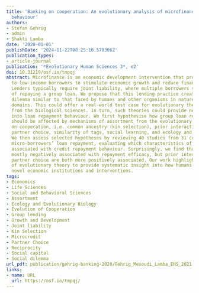 ```yaml
---
title: 'Banking on cooperation: An evolutionary analysis of microfinance loan repayment
  behaviour'
authors:
- Stefan Gehrig
- admin
- Shakti Lamba
date: '2020-01-01'
publishDate: '2024-11-22T08:25:18.570306Z'
publication_types:
- article-journal
publication: '*Evolutionary Human Sciences 3*, e2'
doi: 10.31219/osf.io/tmpqj
abstract: Microfinance is an economic development intervention that provides loans
  to low-income borrowers to stimulate economic growth and reduce financial hardship.
  Lenders typically require joint liability, where multiple borrowers share the responsibility
  of repaying a group loan. We propose that this lending practice creates a cooperation
  dilemma similar to that faced by humans and other organisms in nature across many
  domains. This could offer a real-world test case for evolutionary theories of cooperation
  from the biological sciences. In turn, such theories could provide new insights
  into loan repayment behaviour. We first hypothesise how group loan repayment efficacy
  should be affected by mechanisms of assortment from the evolutionary literature
  on cooperation, i.e. common ancestry (kin selection), prior interaction (reciprocity),
  partner choice, similarity of tags, social learning, and ecology and demography.
  We then assess selected hypotheses by reviewing 40 studies from 31 countries on
  micro-borrowers’ loan repayment, evaluating which characteristics of borrowers are
  associated with credit repayment behaviour. Surprisingly, we find that kinship is
  mostly negatively associated with repayment efficacy, but prior interaction and
  partner choice are both more positively associated. Our work highlights the scope
  of evolutionary theory to provide systematic insight into how humans respond to
  novel economic institutions and interventions.
tags:
- Economics
- Life Sciences
- Social and Behavioral Sciences
- Assortment
- Ecology and Evolutionary Biology
- Evolution of Cooperation
- Group lending
- Growth and Development
- Joint liability
- Kin Selection
- Microcredit
- Partner Choice
- Reciprocity
- Social capital
- Social dilemma
url_pdf: publication/gehrig-banking-2020/Gehrig_Mesoudi_Lamba_EHS_2021.pdf
links:
- name: URL
  url: https://osf.io/tmpqj/
---
```

